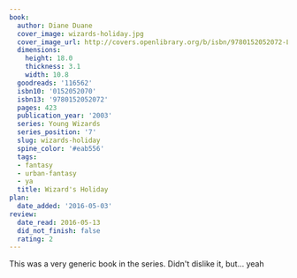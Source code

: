 ```yaml
---
book:
  author: Diane Duane
  cover_image: wizards-holiday.jpg
  cover_image_url: http://covers.openlibrary.org/b/isbn/9780152052072-L.jpg
  dimensions:
    height: 18.0
    thickness: 3.1
    width: 10.8
  goodreads: '116562'
  isbn10: '0152052070'
  isbn13: '9780152052072'
  pages: 423
  publication_year: '2003'
  series: Young Wizards
  series_position: '7'
  slug: wizards-holiday
  spine_color: '#eab556'
  tags:
  - fantasy
  - urban-fantasy
  - ya
  title: Wizard's Holiday
plan:
  date_added: '2016-05-03'
review:
  date_read: 2016-05-13
  did_not_finish: false
  rating: 2
---
```


This was a very generic book in the series. Didn't dislike it, but... yeah
